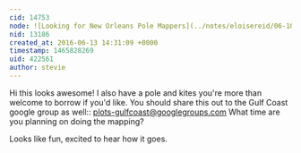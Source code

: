 ```yaml
---
cid: 14753
node: ![Looking for New Orleans Pole Mappers](../notes/eloisereid/06-10-2016/looking-for-new-orleans-pole-mappers)
nid: 13186
created_at: 2016-06-13 14:31:09 +0000
timestamp: 1465828269
uid: 422561
author: stevie
---
```


Hi this looks awesome! I also have a pole and kites you're more than welcome to borrow if you'd like. You should share this out to the Gulf Coast google group as well:: plots-gulfcoast@googlegroups.com What time are you planning on doing the mapping? 

Looks like fun, excited to hear how it goes. 